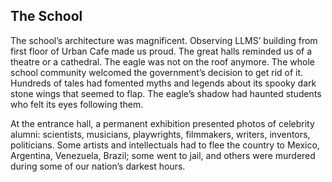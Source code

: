
## The School


The school’s architecture was magnificent. Observing LLMS’ building from first floor of Urban Cafe made us proud.
The great halls reminded us of a theatre or a cathedral. The eagle was
not on the roof anymore. The whole school community welcomed the
government’s decision to get rid of it. Hundreds of tales had 
fomented myths and legends about its spooky dark stone wings that seemed to flap.
The eagle’s shadow had haunted students who felt its eyes following them. 	

At the entrance hall, a permanent exhibition presented photos of celebrity alumni: 
scientists, musicians, playwrights, filmmakers, writers, inventors, politicians. 
Some artists and intellectuals had to flee the country to Mexico, Argentina, Venezuela, Brazil;
some went to jail, and others were murdered during some of our nation’s darkest hours.

